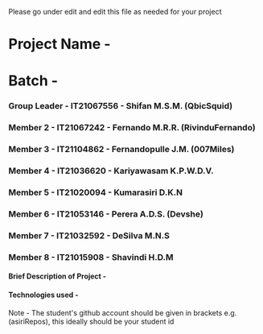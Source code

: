 Please go under edit and edit this file as needed for your project

# Project Name - 
# Batch - 
### Group Leader - IT21067556 - Shifan M.S.M. (QbicSquid)
### Member 2 - IT21067242 - Fernando M.R.R. (RivinduFernando)
### Member 3 - IT21104862 - Fernandopulle J.M. (007Miles)
### Member 4 - IT21036620 - Kariyawasam K.P.W.D.V. 
### Member 5 - IT21020094 - Kumarasiri D.K.N
### Member 6 - IT21053146 - Perera A.D.S. (Devshe)
### Member 7 - IT21032592 - DeSilva M.N.S 
### Member 8 - IT21015908 - Shavindi H.D.M

#### Brief Description of Project - 
#### Technologies used - 

Note - The student's github account should be given in brackets e.g. (asiriRepos), this ideally should be your student id 

